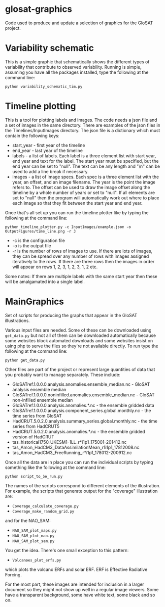 # glosat-graphics

Code used to produce and update a selection of graphics for the GloSAT project.

# Variability schematic

This is a simple graphic that schematically shows the different types of variability that contribute to observed 
variability. Running is simple, assuming you have all the packages installed, type the following at the command line:

`python variability_schematic_tim.py`

# Timeline plotting

This is a tool for plotting labels and images. The code needs a json file and a set of images in the same directory. 
There are examples of the json files in the Timelines/InputImages directory. The json file is a dictionary which 
must contain the following keys: 

* start_year - first year of the timeline
* end_year - last year of the timeline
* labels -  a list of labels. Each label is a three element list with start year, end year and text for the label. The
  start year must be specified, but the end year can be set to "null". The text can be any length and "\n" can be used
  to add a line break if necessary.
* images - a list of image specs. Each spec is a three element list with the year, an offset, and an image filename. The 
  year is the point the image refers to. The offset can be used to draw the image offset along the timeline by a whole
  number of years or set to "null". If all elements are set to "null" then the program will automatically work out where 
  to place each image so that they fit between the start year and end year.

Once that's all set up you can run the timeline plotter like by typing the following at the command line:

`python timeline_plotter.py -c InputImages/example.json -o OutputFigures/time_line.png -r 3`

* -c is the configuration file
* -o is the output file
* -r is the number of rows of images to use. If there are lots of images, they can be spread over any number of rows 
  with images assigned iteratively to the rows. If there are three rows then the images in order will appear on rows 
  1, 2, 3, 1, 2, 3, 1, 2 etc.

Some notes: If there are multiple labels with the same start year then these will be amalgamated into a single label.

# MainGraphics

Set of scripts for producing the graphs that appear in the GloSAT illustrations.

Various input files are needed. Some of these can be downloaded using `get_data.py` but not all of them can be 
downloaded automatically because some websites block automated downloads and some websites insist on using php to 
serve the files so they're not available directly. To run type the following at the command line:

`python get_data.py`

Other files are part of the project or represent large quantities of data that you probably want to manage separately. 
These include:

* GloSATref.1.0.0.0.analysis.anomalies.ensemble_median.nc - GloSAT analysis ensemble median
* GloSATref.1.0.0.0.noninfilled.anomalies.ensemble_median.nc - GloSAT non-infilled ensemble median
* GloSATref.1.0.0.0.analysis.anomalies.*.nc - the ensemble gridded data
* GloSATref.1.0.0.0.analysis.component_series.global.monthly.nc - the time series from GloSAT
* HadCRUT.5.0.2.0.analysis.summary_series.global.monthly.nc - the time series from HadCRUT5
* HadCRUT.5.0.2.0.analysis.anomalies.*.nc - the ensemble gridded version of HadCRUT
* tas_historical1750_UKESM1-1LL_r*i1p1_175001-201412.nc
* tas_Amon_HadCM3_DataAssimilationMean_r1i1p1_17812008.nc
* tas_Amon_HadCM3_FreeRunning_r*i1p1_178012-200912.nc

Once all the data are in place you can run the individual scripts by typing something like the following at the command 
line:

`python script_to_be_run.py`

The names of the scripts correspond to different elements of the illustration. For example, the scripts that 
generate output for the "coverage" illustration are:

* `Coverage_calculate_coverage.py`
* `Coverage_make_random_grid.py`

and for the NAO_SAM:

* `NAO_SAM_plot_maps.py`
* `NAO_SAM_plot_nao.py`
* `NAO_SAM_plot_sam.py`

You get the idea. There's one small exception to this pattern:

* `Volcanoes_plot_erfs.py`

which plots the volcano ERFs and solar ERF. ERF is Effective Radiative Forcing.

For the most part, these images are intended for inclusion in a larger document so they might not show up well in 
a regular image viewers. Some have a transparent background, some have white text, some black and so on.  